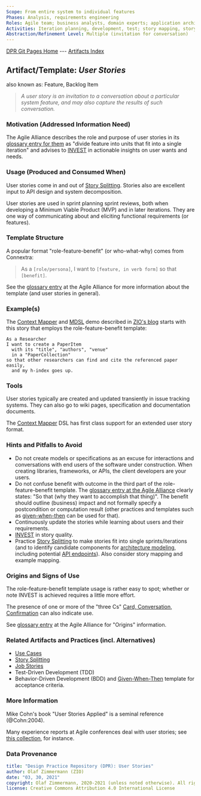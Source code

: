 ```yaml
---
Scope: From entire system to individual features
Phases: Analysis, requirements engineering
Roles: Agile team; business analysts, domain experts; application architects
Activities: Iteration planning, development, test; story mapping, story splitting 
Abstraction/Refinement Level: Multiple (invitation for conversation)
---
```


[DPR Git Pages Home](https://socadk.github.io/design-practice-repository) ---
[Artifacts Index](https://socadk.github.io/design-practice-repository/artifact-templates)


Artifact/Template: *User Stories*
---------------------------------
also known as: Feature, Backlog Item

> *A user story is an invitation to a conversation about a particular system feature, and may also capture the results of such conversation.*

### Motivation (Addressed Information Need) 
The Agile Alliance describes the role and purpose of user stories in its [glossary entry for them](https://www.agilealliance.org/glossary/user-stories/) as "divide feature into units that fit into a single iteration" and advises to [INVEST](https://www.agilealliance.org/glossary/invest) in actionable insights on user wants and needs.

### Usage (Produced and Consumed When)
User stories come in and out of [Story Splitting](../activities/DPR-StorySplitting.md). Stories also are excellent input to API design and system decomposition. 

User stories are used in sprint planning sprint reviews, both when developing a Minimum Viable Product (MVP) and in later iterations. They are one way of communicating about and eliciting functional requirements (or features).


### Template Structure
A popular format "role-feature-benefit" (or who-what-why) comes from Connextra: 

> As a `[role/persona]`, I want to `[feature, in verb form]` so that `[benefit]`.

See the [glossary entry](https://www.agilealliance.org/glossary/user-story-template/) at the Agile Alliance for more information about the template (and user stories in general).


### Example(s)
The [Context Mapper](https://contextmapper.org/) and [MDSL](https://microservice-api-patterns.github.io/MDSL-Specification/) demo described in [ZIO's blog](https://ozimmer.ch/practices/2020/06/10/ICWEKeynoteAndDemo.html) starts with this story that employs the role-feature-benefit template:

```story
As a Researcher 
I want to create a PaperItem 
  with its "title", "authors", "venue" 
  in a "PaperCollection"
so that other researchers can find and cite the referenced paper easily, 
  and my h-index goes up.
```


### Tools
User stories typically are created and updated transiently in issue tracking systems. They can also go to wiki pages, specification and documentation documents. 

The [Context Mapper](https://contextmapper.org/) DSL has first class support for an extended user story format. 


### Hints and Pitfalls to Avoid

* Do not create models or specifications as an excuse for interactions and conversations with end users of the software under construction. When creating libraries, frameworks, or APIs, the client developers are your users. 
* Do not confuse benefit with outcome in the third part of the role-feature-benefit template. The [glossary entry at the Agile Alliance](https://www.agilealliance.org/glossary/user-story-template/) clearly states: "So that (why they want to accomplish that thing)". The benefit should outline (business) impact and not formally specify a postcondition or computation result (other practices and templates such as [given-when-then](https://www.agilealliance.org/glossary/gwt/) can be used for that). 
* Continuously update the stories while learning about users and their requirements.
* [INVEST](https://www.agilealliance.org/glossary/invest) in story quality.
* Practice [Story Splitting](../activities/DPR-StorySplitting.md) to make stories fit into single sprints/iterations (and to identify candidate components for [architecture modeling](../activities/DPR-ArchitectureModeling.md), including potential [API endpoints](SDPR-CandidateEndpointList.md)). Also consider story mapping and example mapping.


### Origins and Signs of Use
The role-feature-benefit template usage is rather easy to spot; whether or note INVEST is achieved requires a little more effort.

The presence of one or more of the "three Cs" [Card, Conversation, Confirmation](https://www.agilealliance.org/glossary/three-cs) can also indicate use.

See [glossary entry](https://www.agilealliance.org/glossary/user-story-template/) at the Agile Alliance for "Origins" information.


### Related Artifacts and Practices (incl. Alternatives)

* [Use Cases](DPR-UseCase.md)
* [Story Splitting](../activities/DPR-StorySplitting.md)
* [Job Stories](https://jtbd.info/replacing-the-user-story-with-the-job-story-af7cdee10c27)
* Test-Driven Development (TDD) 
* Behavior-Driven Development (BDD) and [Given-When-Then](https://www.agilealliance.org/glossary/gwt) template for acceptance criteria.


### More Information
Mike Cohn's book "User Stories Applied" is a seminal reference (@Cohn:2004). 

Many experience reports at Agile conferences deal with user stories; see [this collection](https://www.agilealliance.org/?s=user+story), for instance.

### Data Provenance 

```yaml
title: "Design Practice Repository (DPR): User Stories"
author: Olaf Zimmermann (ZIO)
date: "03, 30, 2021"
copyright: Olaf Zimmermann, 2020-2021 (unless noted otherwise). All rights reserved.
license: Creative Commons Attribution 4.0 International License
```
